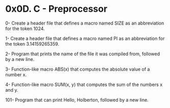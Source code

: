 # 0x0D. C - Preprocessor

0- Create a header file that defines a macro named SIZE as an abbreviation for the token 1024.

1- Create a header file that defines a macro named PI as an abbreviation for the token 3.14159265359.

2- Program that prints the name of the file it was compiled from, followed by a new line.

3- Function-like macro ABS(x) that computes the absolute value of a number x.

4- Function-like macro SUM(x, y) that computes the sum of the numbers x and y.

101- Program that can print Hello, Holberton, followed by a new line. 
